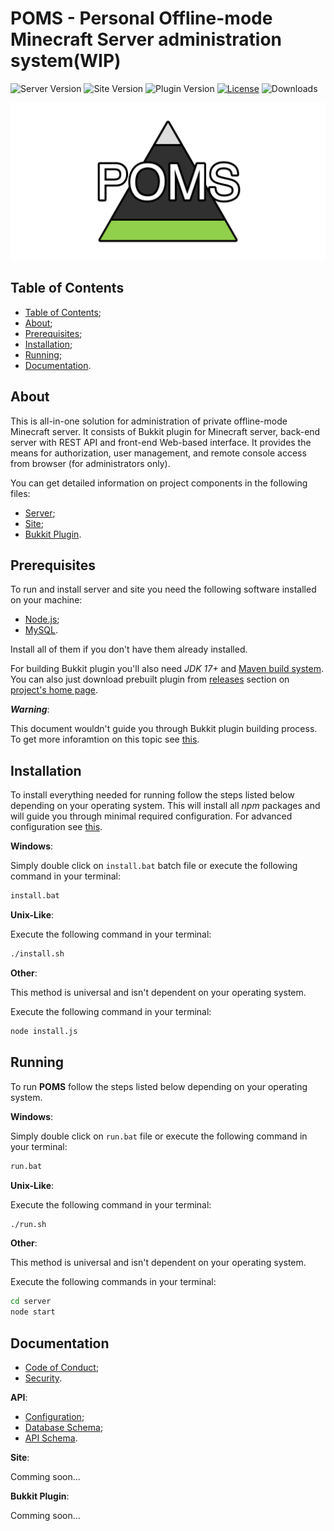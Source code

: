 # POMS - Personal Offline-mode Minecraft Server administration system(__WIP__)

![Server Version](https://img.shields.io/github/package-json/v/Maksim2498/poms?filename=server%2Fpackage.json&label=server%20version)
![Site Version](https://img.shields.io/github/package-json/v/Maksim2498/poms?filename=site%2Fpackage.json&label=client%20version)
![Plugin Version](https://img.shields.io/github/v/release/Maksim2498/poms?label=plugin%20version)
[![License](https://img.shields.io/github/license/Maksim2498/poms)](https://opensource.org/license/mit/)
![Downloads](https://img.shields.io/github/downloads/Maksim2498/poms/total)

![Logo](/images/logo.png)

## Table of Contents

- [Table of Contents](#table-of-contents);
- [About](#about);
- [Prerequisites](#prerequisites);
- [Installation](#installation);
- [Running](#running);
- [Documentation](#documentation).

## About

This is all-in-one solution for administration of private offline-mode Minecraft server.
It consists of Bukkit plugin for Minecraft server, back-end server with REST API and front-end Web-based interface.
It provides the means for authorization, user management, and remote console access from browser (for administrators only).

You can get detailed information on project components in the following files:

- [Server](/server/README.md);
- [Site](/site/README.md);
- [Bukkit Plugin](/plugin/README.md).

## Prerequisites

To run and install server and site you need the following software installed on your machine:

- [Node.js](https://nodejs.org/);
- [MySQL](https://www.mysql.com/).

Install all of them if you don't have them already installed.

For building Bukkit plugin you'll also need _JDK 17+_ and [Maven build system](https://maven.apache.org).
You can also just download prebuilt plugin from [releases](https://github.com/Maksim2498/poms/releases)
section on [project's home page](https://github.com/Maksim2498/poms).

___Warning___:

This document wouldn't guide you through Bukkit plugin building process. To get more inforamtion on this topic see [this](/plugin/README.md).

## Installation

To install everything needed for running follow the steps listed below depending on your operating system.
This will install all _npm_ packages and will guide you through minimal required configuration. For advanced
configuration see [this](/server/docs/config.md).

__Windows__:

Simply double click on `install.bat` batch file or execute the following command in your terminal:

```sh
install.bat
```

__Unix-Like__:

Execute the following command in your terminal:

```sh
./install.sh
```

__Other__:

This method is universal and isn't dependent on your operating system.

Execute the following command in your terminal:

```sh
node install.js
```

## Running

To run __POMS__ follow the steps listed below depending on your operating system.

__Windows__:

Simply double click on `run.bat` file or execute the following command in your terminal:

```sh
run.bat
```

__Unix-Like__:

Execute the following command in your terminal:

```sh
./run.sh
```

__Other__:

This method is universal and isn't dependent on your operating system.

Execute the following commands in your terminal:

```sh
cd server
node start
```

## Documentation

- [Code of Conduct](/docs/CODE_OF_CONDUCT.md);
- [Security](/docs/SECURITY.md).

__API__:

- [Configuration](/server/docs/config.md);
- [Database Schema](/server/docs/db-schema.md);
- [API Schema](/server/docs/api-schema.md).

__Site__:

Comming soon...

__Bukkit Plugin__:

Comming soon...
